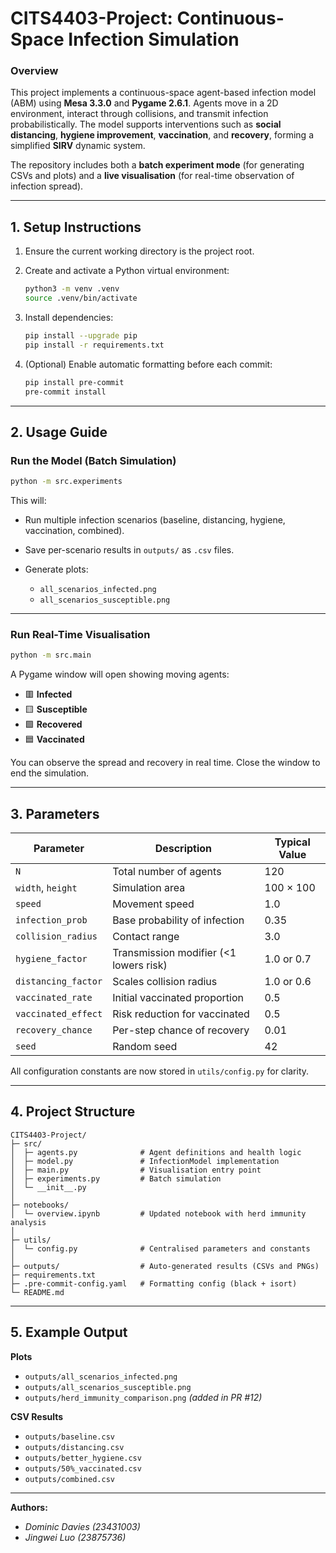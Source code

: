 # **CITS4403-Project: Continuous-Space Infection Simulation**

### **Overview**

This project implements a continuous-space agent-based infection model (ABM) using **Mesa 3.3.0** and **Pygame 2.6.1**.
Agents move in a 2D environment, interact through collisions, and transmit infection probabilistically.
The model supports interventions such as **social distancing**, **hygiene improvement**, **vaccination**, and **recovery**, forming a simplified **SIRV** dynamic system.

The repository includes both a **batch experiment mode** (for generating CSVs and plots) and a **live visualisation** (for real-time observation of infection spread).

---

## **1. Setup Instructions**

1. Ensure the current working directory is the project root.
2. Create and activate a Python virtual environment:

   ```bash
   python3 -m venv .venv
   source .venv/bin/activate
   ```
3. Install dependencies:

   ```bash
   pip install --upgrade pip
   pip install -r requirements.txt
   ```
4. (Optional) Enable automatic formatting before each commit:

   ```bash
   pip install pre-commit
   pre-commit install
   ```

---

## **2. Usage Guide**

### **Run the Model (Batch Simulation)**

```bash
python -m src.experiments
```

This will:

* Run multiple infection scenarios (baseline, distancing, hygiene, vaccination, combined).
* Save per-scenario results in `outputs/` as `.csv` files.
* Generate plots:

  * `all_scenarios_infected.png`
  * `all_scenarios_susceptible.png`

---

### **Run Real-Time Visualisation**

```bash
python -m src.main
```

A Pygame window will open showing moving agents:

* 🟥 **Infected**
* 🟨 **Susceptible**
* 🟩 **Recovered**
* 🟦 **Vaccinated**

You can observe the spread and recovery in real time.
Close the window to end the simulation.

---

## **3. Parameters**

| Parameter           | Description                            | Typical Value |
| ------------------- | -------------------------------------- | ------------- |
| `N`                 | Total number of agents                 | 120           |
| `width`, `height`   | Simulation area                        | 100 × 100     |
| `speed`             | Movement speed                         | 1.0           |
| `infection_prob`    | Base probability of infection          | 0.35          |
| `collision_radius`  | Contact range                          | 3.0           |
| `hygiene_factor`    | Transmission modifier (<1 lowers risk) | 1.0 or 0.7    |
| `distancing_factor` | Scales collision radius                | 1.0 or 0.6    |
| `vaccinated_rate`   | Initial vaccinated proportion          | 0.5           |
| `vaccinated_effect` | Risk reduction for vaccinated          | 0.5           |
| `recovery_chance`   | Per-step chance of recovery            | 0.01          |
| `seed`              | Random seed                            | 42            |

All configuration constants are now stored in `utils/config.py` for clarity.

---

## **4. Project Structure**

```
CITS4403-Project/
├─ src/
│  ├─ agents.py              # Agent definitions and health logic
│  ├─ model.py               # InfectionModel implementation
│  ├─ main.py                # Visualisation entry point
│  ├─ experiments.py         # Batch simulation
│  └─ __init__.py
│
├─ notebooks/
│  └─ overview.ipynb         # Updated notebook with herd immunity analysis
│
├─ utils/
│  └─ config.py              # Centralised parameters and constants
│
├─ outputs/                  # Auto-generated results (CSVs and PNGs)
├─ requirements.txt
├─ .pre-commit-config.yaml   # Formatting config (black + isort)
└─ README.md
```

---

## **5. Example Output**

**Plots**

* `outputs/all_scenarios_infected.png`
* `outputs/all_scenarios_susceptible.png`
* `outputs/herd_immunity_comparison.png` *(added in PR #12)*

**CSV Results**

* `outputs/baseline.csv`
* `outputs/distancing.csv`
* `outputs/better_hygiene.csv`
* `outputs/50%_vaccinated.csv`
* `outputs/combined.csv`

---

**Authors:**

* *Dominic Davies (23431003)* 
* *Jingwei Luo (23875736)* 
